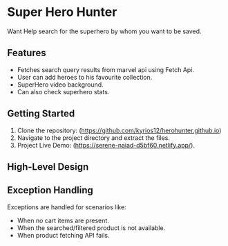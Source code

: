 # Super Hero Hunter
Want Help search for the superhero by whom you want to be saved.
## Features

- Fetches search query results from marvel api using Fetch Api.
- User can add heroes to his favourite collection.
- SuperHero video background.
- Can also check superhero stats.

## Getting Started

1. Clone the repository: (https://github.com/kyrios12/herohunter.github.io)
2. Navigate to the project directory and extract the files.
3. Project Live Demo: (https://serene-naiad-d5bf60.netlify.app/).

## High-Level Design



## Exception Handling

Exceptions are handled for scenarios like:
- When no cart items are present.
- When the searched/filtered product is not available.
- When product fetching API fails.
